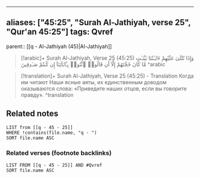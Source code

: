 
---
aliases: ["45:25", "Surah Al-Jathiyah, verse 25", "Qur'an 45:25"]
tags: Qvref
---

parent:: [[q - Al-Jathiyah (45)|Al-Jathiyah]]

> [!arabic]+ Surah Al-Jathiyah, Verse 25 (45:25)
> <span class="quran-arabic">وَإِذَا تُتْلَىٰ عَلَيْهِمْ ءَايَـٰتُنَا بَيِّنَـٰتٍ مَّا كَانَ حُجَّتَهُمْ إِلَّآ أَن قَالُوا۟ ٱئْتُوا۟ بِـَٔابَآئِنَآ إِن كُنتُمْ صَـٰدِقِينَ</span>
^arabic

> [!translation]+ Surah Al-Jathiyah, Verse 25 (45:25) - Translation
> Когда им читают Наши ясные аяты, их единственным доводом оказываются слова: «Приведите наших отцов, если вы говорите правду».
^translation



## Related notes
```dataview
LIST from [[q - 45 - 25]]
WHERE !contains(file.name, "q - ")
SORT file.name ASC
```

### Related verses (footnote backlinks)
```dataview
LIST FROM [[q - 45 - 25]] AND #Qvref
SORT file.name ASC
```

